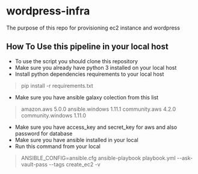 # wordpress-infra

The purpose of this repo for provisioning ec2 instance and wordpress

## How To Use this pipeline in your local host
* To use the script you should clone this repository
* Make sure you already have python 3 installed on your local host
* Install python dependencies requirements to your local host
> pip install -r requirements.txt
* Make sure you have ansible galaxy colection from this list
> amazon.aws         5.0.0
> ansible.windows    1.11.1
> community.aws      4.2.0
> community.windows  1.11.0
* Make sure you have access_key and secret_key for aws and also password for database
* Make sure you have ansible installed in your local
* Run this command from your local
> ANSIBLE_CONFIG=ansible.cfg ansible-playbook playbook.yml --ask-vault-pass --tags create_ec2 -v


